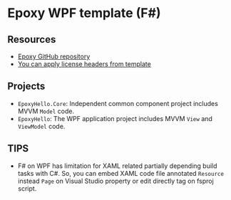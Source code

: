 # Epoxy WPF template (F#)

## Resources

* [Epoxy GitHub repository](https://github.com/kekyo/Epoxy)
* [You can apply license headers from template](https://marketplace.visualstudio.com/items?itemName=StefanWenig.LicenseHeaderManager)

## Projects

* `EpoxyHello.Core`: Independent common component project includes MVVM `Model` code.
* `EpoxyHello`: The WPF application project includes MVVM `View` and `ViewModel` code.

## TIPS

* F# on WPF has limitation for XAML related partially depending build tasks with C#.
  So, you can embed XAML code file annotated `Resource` instead `Page` on
  Visual Studio property or edit directly tag on fsproj script.
